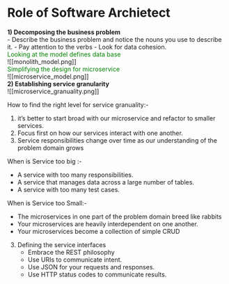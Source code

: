 # Role of Software Archietect

 <div style="font-weight:bold">1)   Decomposing the business problem </div>
      - Describe the business problem and notice the nouns you use to describe it.
      - Pay attention to the verbs
      - Look for data cohesion. 
     <div style="color:green"> Looking at  the model defines data base </div>
    ![[monolith_model.png]]
	<div style="color:green">Simplifying the design for microservice</div>
![[microservice_model.png]]
<div style= "font-weight:bold">2) Establishing service granularity</div>
	![[microservice_granuality.png]]

How to find the right level  for service granuality:-
1) it’s better to start broad with our microservice and refactor to smaller services.
2) Focus first on how our services interact with one another.
3) Service responsibilities change over time as our understanding of the problem domain
grows

When is Service too big :-
- A service with too many responsibilities.
-  A service that manages data across a large number of tables.
-  A service with too many test cases.

When is Service too Small:-
-  The microservices in one part of the problem domain breed like rabbits
-  Your microservices are heavily interdependent on one another.
-  Your microservices become a collection of simple CRUD

3) Defining the service interfaces
	- Embrace the REST philosophy
    - Use URIs to communicate intent.
    - Use JSON for your requests and responses.
    - Use HTTP status codes to communicate results. 